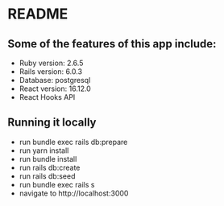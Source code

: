 # README

## Some of the features of this app include:

- Ruby version: 2.6.5
- Rails version: 6.0.3
- Database: postgresql
- React version: 16.12.0
- React Hooks API

## Running it locally
- run bundle exec rails db:prepare
- run yarn install
- run bundle install
- run rails db:create
- run rails db:seed
- run bundle exec rails s
- navigate to http://localhost:3000
